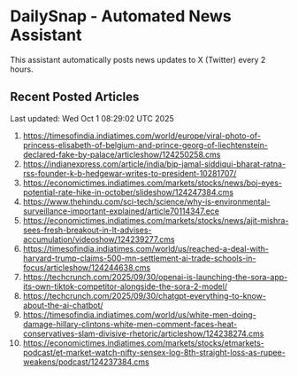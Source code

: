 # DailySnap - Automated News Assistant

This assistant automatically posts news updates to X (Twitter) every 2 hours.

## Recent Posted Articles

Last updated: Wed Oct  1 08:29:02 UTC 2025

1. https://timesofindia.indiatimes.com/world/europe/viral-photo-of-princess-elisabeth-of-belgium-and-prince-georg-of-liechtenstein-declared-fake-by-palace/articleshow/124250258.cms
2. https://indianexpress.com/article/india/bjp-jamal-siddiqui-bharat-ratna-rss-founder-k-b-hedgewar-writes-to-president-10281707/
3. https://economictimes.indiatimes.com/markets/stocks/news/boj-eyes-potential-rate-hike-in-october/slideshow/124247384.cms
4. https://www.thehindu.com/sci-tech/science/why-is-environmental-surveillance-important-explained/article70114347.ece
5. https://economictimes.indiatimes.com/markets/stocks/news/ajit-mishra-sees-fresh-breakout-in-lt-advises-accumulation/videoshow/124239277.cms
6. https://timesofindia.indiatimes.com/world/us/reached-a-deal-with-harvard-trump-claims-500-mn-settlement-ai-trade-schools-in-focus/articleshow/124244638.cms
7. https://techcrunch.com/2025/09/30/openai-is-launching-the-sora-app-its-own-tiktok-competitor-alongside-the-sora-2-model/
8. https://techcrunch.com/2025/09/30/chatgpt-everything-to-know-about-the-ai-chatbot/
9. https://timesofindia.indiatimes.com/world/us/white-men-doing-damage-hillary-clintons-white-men-comment-faces-heat-conservatives-slam-divisive-rhetoric/articleshow/124238274.cms
10. https://economictimes.indiatimes.com/markets/stocks/etmarkets-podcast/et-market-watch-nifty-sensex-log-8th-straight-loss-as-rupee-weakens/podcast/124237384.cms
